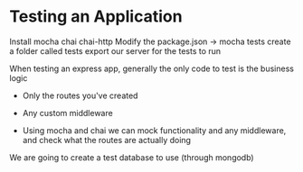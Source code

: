 # Testing an Application

Install mocha chai chai-http
Modify the package.json -> mocha tests
create a folder called tests
export our server for the tests to run

When testing an express app, generally the only code to test is the business logic
- Only the routes you've created 
- Any custom middleware 

- Using mocha and chai we can mock functionality and any middleware, and check what the routes are actually doing

We are going to create a test database to use (through mongodb)